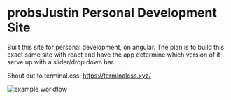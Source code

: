 # probsJustin Personal Development Site
Built this site for personal development, on angular. The plan is to build this exact same site with react and have the app determine which version of it serve up with a slider/drop down bar.

Shout out to terminal.css: https://terminalcss.xyz/


![example workflow](https://github.com/probsJustin/probsJustin_dev_site_angular/actions/workflows/main.yml/badge.svg)
